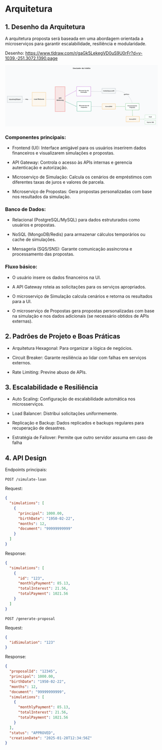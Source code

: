 # Arquitetura

## **1. Desenho da Arquitetura**


A arquitetura proposta será baseada em uma abordagem orientada a microserviços para garantir escalabilidade, resiliência e modularidade.

Desenho: https://www.tldraw.com/r/gaGk5LekegVD0uS9U0rFr?d=v-1039.-251.3072.1390.page

![Diagrama de Sistema](system-design-simulador.png)

### Componentes principais:

- Frontend (UI): Interface amigável para os usuários inserirem dados financeiros e visualizarem simulações e propostas.

- API Gateway: Controla o acesso às APIs internas e gerencia autenticação e autorização.

- Microserviço de Simulação: Calcula os cenários de empréstimos com diferentes taxas de juros e valores de parcela.

- Microserviço de Propostas: Gera propostas personalizadas com base nos resultados da simulação.

### Banco de Dados:

- Relacional (PostgreSQL/MySQL) para dados estruturados como usuários e propostas.

- NoSQL (MongoDB/Redis) para armazenar cálculos temporários ou cache de simulações.

- Mensageria (SQS/SNS): Garante comunicação assíncrona e processamento das propostas.

### Fluxo básico:

- O usuário insere os dados financeiros na UI.

- A API Gateway roteia as solicitações para os serviços apropriados.

- O microserviço de Simulação calcula cenários e retorna os resultados para a UI.

- O microserviço de Propostas gera propostas personalizadas com base na simulação e nos dados adicionais (se necessário obtidos de APIs externas).

## **2. Padrões de Projeto e Boas Práticas**

- Arquitetura Hexagonal: Para organizar a lógica de negócios.

- Circuit Breaker: Garante resiliência ao lidar com falhas em serviços externos.

- Rate Limiting: Previne abuso de APIs.


## **3. Escalabilidade e Resiliência**

- Auto Scaling: Configuração de escalabilidade automática nos microsserviços.

- Load Balancer: Distribui solicitações uniformemente.

- Replicação e Backup: Dados replicados e backups regulares para recuperação de desastres.

- Estratégia de Failover: Permite que outro servidor assuma em caso de falha

## **4. API Design**

Endpoints principais:

`POST /simulate-loan`

Request:

```json
{
  "simulations": [
    {
      "principal": 1000.00,
      "birthDate": "1950-02-22",
      "months": 12,
      "document": "99999999999"
    }
  ]
}
```

Response:

```json
{
  "simulations": [
    {
      "id": "123",
      "monthlyPayment": 85.13,
      "totalInterest": 21.56,
      "totalPayment": 1021.56
    }
  ]
}
```

`POST /generate-proposal`


Request:

```json
{
  "idSimulation": "123"
}
```


Response:

```json
{
  "proposalId": "12345",
  "principal": 1000.00,
  "birthDate": "1950-02-22",
  "months": 12,
  "document": "99999999999",
  "simulations": [
    {
      "monthlyPayment": 85.13,
      "totalInterest": 21.56,
      "totalPayment": 1021.56
    }
  ],
  "status": "APPROVED",
  "creationDate": "2025-01-28T12:34:56Z"
}
```






